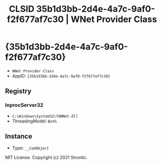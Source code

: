﻿---
title: "CLSID 35b1d3bb-2d4e-4a7c-9af0-f2f677af7c30 | WNet Provider Class"
excerpt: What is COM-Object CLSID 35b1d3bb-2d4e-4a7c-9af0-f2f677af7c30?
---

# {35b1d3bb-2d4e-4a7c-9af0-f2f677af7c30}

* `WNet Provider Class`
* AppID: `{35b1d3bb-2d4e-4a7c-9af0-f2f677af7c30}`

## Registry


### InprocServer32

* `C:\Windows\System32\fdWNet.dll`
* ThreadingModel: `Both`

## Instance

* Type: `__ComObject`

MIT License. Copyright (c) 2021 Strontic.


